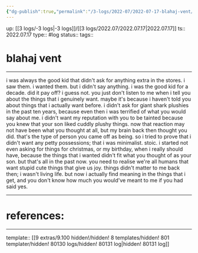 ```yaml
---
{"dg-publish":true,"permalink":"/3-logs/2022-07/2022-07-17-blahaj-vent/","dgHomeLink":true,"dgPassFrontmatter":false}
---
```


up: [[3 logs/-3 logs|-3 logs]]/[[3 logs/2022.07/2022.07.17|2022.07.17]]
ts:: 2022.07.17
type:: #log
status:: 
tags:: 

# blahaj vent
---

i was always the good kid that didn't ask for anything extra in the stores.
i saw them. i wanted them. but i didn't say anything.
i was the good kid for a decade.
did it pay off? i guess not.
you just don't listen to me when i tell you about the things that i genuinely want.
maybe it's because i haven't told you about things that i actually want before.
i didn't ask for giant shark plushies in the past ten years, because even then i was terrified of what you would say about me. i didn't want my reputation with you to be tainted because you knew that your son liked cuddly plushy things.
now that reaction may not have been what you thought at all, but my brain back then thought you did. that's the type of person you came off as being. so i tried to prove that i didn't want any petty possessions; that i was minimalist. stoic.
i started not even asking for things for christmas, or my birthday, when i really should have, because the things that i wanted didn't fit what you thought of as your son.
but that's all in the past now. you need to realise we're all humans that want stupid cute things that give us joy.
things didn't matter to me back then; i wasn't living life. but now i actually find meaning in the things that i get, and you don't know how much you would've meant to me if you had said yes.

---
# references:

---
template:: [[9 extras/9.100 hidden!/hidden! 8 templates/hidden! 801 templater/hidden! 80130 logs/hidden! 80131 log|hidden! 80131 log]]




